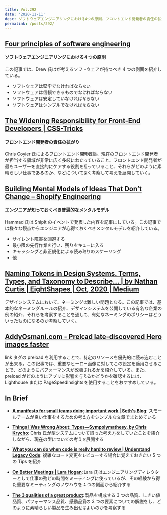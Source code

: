 ```yaml
---
title: Vol.292
date: '2020-11-11'
desc: ソフトウェアエンジニアリングにおける4つの原則、フロントエンド開発者の責任の拡がり、エンジニアが知っておくべき普遍的なメンタルモデル、ほか計10リンク
permalink: /posts/292/
---
```


## [Four principles of software engineering](https://drewdevault.com/2020/10/09/Four-principles-of-software-engineering.html)

#### ソフトウェアエンジニアリングにおける 4 つの原則

この記事では、Drew 氏はが考えるソフトウェアが持つべき 4 つの側面を紹介している。

- ソフトウェアは堅牢でなければならない
- ソフトウェアは信頼できるものでなければならない
- ソフトウェアは安定していなければならない
- ソフトウェアはシンプルでなければならない

## [The Widening Responsibility for Front-End Developers | CSS-Tricks](https://css-tricks.com/the-widening-responsibility-for-front-end-developers/)

#### フロントエンド開発者の責任の拡がり

Chris Coyier 氏によるフロントエンド開発者論。現在のフロントエンド開発者が担当する領域が非常に広く多岐にわたっていること、フロントエンド開発者が最もユーザーを直接的にケアする役割を担っていること、それらがどのように素晴らしい仕事であるのか、などについて深く考察して考えを展開していく。

## [Building Mental Models of Ideas That Don’t Change – Shopify Engineering](https://engineering.shopify.com/blogs/engineering/building-mental-models)

#### エンジニアが知っておくべき普遍的なメンタルモデル

Hammad 氏は ShipIt のイベントで発表した内容を記事にしている。この記事では様々な観点からエンジニアが心得ておくべきメンタルモデルを紹介している。

- サイレント障害を回避する
- 最小限の先行作業を行い、残りをキューに入る
- キャッシングと非正規化による読み取りのスケーリング
- 他

## [Naming Tokens in Design Systems. Terms, Types, and Taxonomy to Describe… | by Nathan Curtis | EightShapes | Oct, 2020 | Medium](https://medium.com/eightshapes-llc/naming-tokens-in-design-systems-9e86c7444676)

デザインシステムにおいて、ネーミングは難しい問題となる。この記事では、基本的なネーミングルールの紹介、デザインシステムを公開している有名な企業の例の紹介、それらを考察することを通して、有効なネーミングのポリシーはどういったものになるのか考察していく。

## [AddyOsmani.com - Preload late-discovered Hero images faster](https://addyosmani.com/blog/preload-hero-images/)

link タグの preload を利用することで、特定のリソースを優先的に読み込むことが出来る。この記事では、重要なヒーロー画像に対してこの設定を適用させることで、どのようにパフォーマンスが改善されるかを紹介している。また、preload がどのようにアプリに影響を与えるかどうかを確認するには、Lighthouse または PageSpeedInsights を使用することをおすすめしている。

## In Brief

- **[A manifesto for small teams doing important work | Seth's Blog](https://seths.blog/2016/02/a-manifesto-for-small-teams-doing-important-work/)**: スモールチームが良い仕事をするための考え方をシンプルな文章でまとめている

- **[Things I Was Wrong About: Types — Sympolymathesy, by Chris Krycho](https://v5.chriskrycho.com/journal/things-i-was-wrong-about/1-types/)**: Chris 氏が型システムについて誤った考え方をしていたことを紹介しながら、現在の型についての考えを展開する

- **[What you can do when code is really hard to review | Understand Legacy Code](https://understandlegacycode.com/blog/what-you-can-do-when-code-is-hard-to-review/)**: 複雑なコード変更をレビューする場合に覚えておきたい 5 つの Tips を紹介

- **[On Better Meetings | Lara Hogan](https://larahogan.me/blog/better-meetings/)**: Lara 氏はエンジニアリングディレクターとして仕事の殆どの時間をミーティングに使っているが、その経験から得た重要なミーティングのノウハウを 4 つの側面から紹介する

- **[The 3 qualities of a great product](https://uxdesign.cc/the-3-qualities-of-a-great-product-2edc8e45c0bc)**: 製品を構成する 3 つの品質、しきい値品質、パフォーマンス品質、感動品質の 3 つの要素についての解説をし、どのように素晴らしい製品を生み出せばよいのかを考察する
